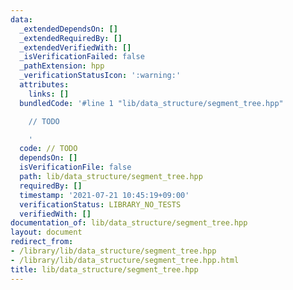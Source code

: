 ```yaml
---
data:
  _extendedDependsOn: []
  _extendedRequiredBy: []
  _extendedVerifiedWith: []
  _isVerificationFailed: false
  _pathExtension: hpp
  _verificationStatusIcon: ':warning:'
  attributes:
    links: []
  bundledCode: '#line 1 "lib/data_structure/segment_tree.hpp"

    // TODO

    '
  code: // TODO
  dependsOn: []
  isVerificationFile: false
  path: lib/data_structure/segment_tree.hpp
  requiredBy: []
  timestamp: '2021-07-21 10:45:19+09:00'
  verificationStatus: LIBRARY_NO_TESTS
  verifiedWith: []
documentation_of: lib/data_structure/segment_tree.hpp
layout: document
redirect_from:
- /library/lib/data_structure/segment_tree.hpp
- /library/lib/data_structure/segment_tree.hpp.html
title: lib/data_structure/segment_tree.hpp
---
```

